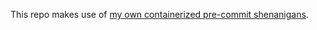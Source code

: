 This repo makes use of [my own containerized pre-commit shenanigans](https://github.com/carnarez/pre-commit).
